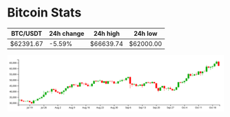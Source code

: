 # Bitcoin Stats

BTC/USDT|24h change|24h high|24h low|
|---|---|---|---|
|$62391.67|-5.59%|$66639.74|$62000.00|

<img src="./chart.svg">
